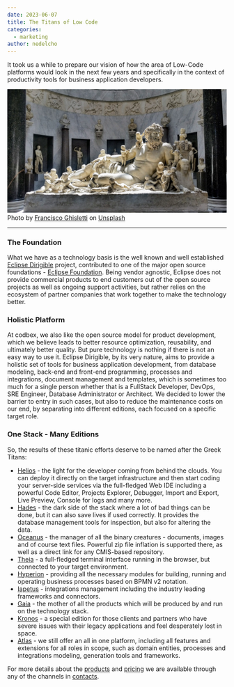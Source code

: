 ```yaml
---
date: 2023-06-07
title: The Titans of Low Code
categories:
  - marketing
author: nedelcho
---
```


It took us a while to prepare our vision of how the area of Low-Code platforms would look in the next few years and specifically in the context of productivity tools for business application developers.

<img src="/images/2023-06-07-the-titans-of-low-code/francisco-ghisletti-Wf2tCunxqQU-unsplash.jpg" width="800em">
Photo by <a href="https://unsplash.com/@tank_ghisletti?utm_source=unsplash&utm_medium=referral&utm_content=creditCopyText">Francisco Ghisletti</a> on <a href="https://unsplash.com/photos/Wf2tCunxqQU?utm_source=unsplash&utm_medium=referral&utm_content=creditCopyText">Unsplash</a>

---

### The Foundation

What we have as a technology basis is the well known and well established 
<a href="https://www.dirigible.io" target="_blank">Eclipse Dirigible</a> project, 
contributed to one of the major open source foundations - 
<a href="https://www.eclipse.org" target="_blank">Eclipse Foundation</a>. 
Being vendor agnostic, Eclipse does not provide commercial products to end customers 
out of the open source projects as well as ongoing support activities, 
but rather relies on the ecosystem of partner companies that work together to make the technology better.

### Holistic Platform

At codbex, we also like the open source model for product development, 
which we believe leads to better resource optimization, reusability, 
and ultimately better quality. But pure technology is nothing if there is not an easy way to use it.
Eclipse Dirigible, by its very nature, aims to provide a holistic set of tools for business application development, 
from database modeling, back-end and front-end programming, processes and integrations, 
document management and templates, which is sometimes too much for a single person whether that is a FullStack Developer, DevOps, SRE Engineer, Database Administrator or Architect.
We decided to lower the barrier to entry in such cases, but also to reduce the maintenance costs on our end, 
by separating into different editions, each focused on a specific target role.

### One Stack - Many Editions

So, the results of these titanic efforts deserve to be named after the Greek Titans:

* [Helios](/products/helios/) - the light for the developer coming from behind the clouds. You can deploy it directly on the target infrastructure and then start coding your server-side services via the full-fledged Web IDE including a powerful Code Editor, Projects Explorer, Debugger, Import and Export, Live Preview, Console for logs and many more.
* [Hades](/products/hades/) - the dark side of the stack where a lot of bad things can be done, but it can also save lives if used correctly. It provides the database management tools for inspection, but also for altering the data.
* [Oceanus](/products/oceanus/) - the manager of all the binary creatures - documents, images and of course text files. Powerful zip file inflation is supported there, as well as a direct link for any CMIS-based repository.
* [Theia](/products/theia/) - a full-fledged terminal interface running in the browser, but connected to your target environment.
* [Hyperion](/products/hyperion/) - providing all the necessary modules for building, running and operating business processes based on BPMN v2 notation.
* [Iapetus](/products/iapetus/) - integrations management including the industry leading frameworks and connectors.
* [Gaia](/products/gaia/) - the mother of all the products which will be produced by and run on the technology stack.
* [Kronos](/products/kronos/) - a special edition for those clients and partners who have severe issues with their legacy applications and feel desperately lost in space.
* [Atlas](/products/atlas/) - we still offer an all in one platform, including all features and extensions for all roles in scope, such as domain entities, processes and integrations modeling, generation tools and frameworks.

For more details about the <a href="https://www.codbex.com/products/">products</a> and <a href="https://www.codbex.com/pricing/">pricing</a> we are available through any of the channels in <a href="https://www.codbex.com/contacts/">contacts</a>.
